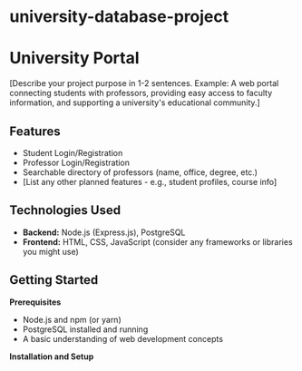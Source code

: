 # university-database-project
# University Portal

[Describe your project purpose in 1-2 sentences. Example: A web portal connecting students with professors, providing easy access to faculty information, and supporting a university's educational community.]

## Features

* Student Login/Registration
* Professor Login/Registration
* Searchable directory of professors (name, office, degree, etc.)
* [List any other planned features - e.g., student profiles, course info]

## Technologies Used

* **Backend:** Node.js (Express.js), PostgreSQL
* **Frontend:** HTML, CSS, JavaScript (consider any frameworks or libraries you might use)

## Getting Started

**Prerequisites**

* Node.js and npm (or yarn)
* PostgreSQL installed and running
* A basic understanding of web development concepts

**Installation and Setup**